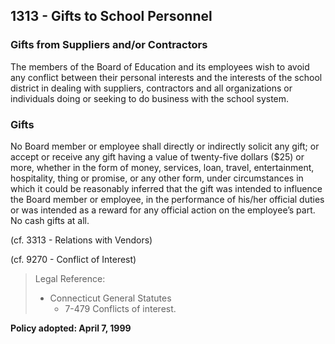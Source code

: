 ## 1313 - Gifts to School Personnel

### Gifts from Suppliers and/or Contractors

The members of the Board of Education and its employees wish to avoid any conflict between their personal interests and the interests of the school district in dealing with suppliers, contractors and all organizations or individuals doing or seeking to do business with the school system.

### Gifts

No Board member or employee shall directly or indirectly solicit any gift; or accept or receive any gift having a value of twenty-five dollars ($25) or more, whether in the form of money, services, loan, travel, entertainment, hospitality, thing or promise, or any other form, under circumstances in which it could be reasonably inferred that the gift was intended to influence the Board member or employee, in the performance of his/her official duties or was intended as a reward for any official action on the employee’s part.  No cash gifts at all.

(cf. 3313 - Relations with Vendors)

(cf. 9270 - Conflict of Interest)

> Legal Reference:
> 
> * Connecticut General Statutes
>   * 7-479 Conflicts of interest.

**Policy adopted:  April 7, 1999**
